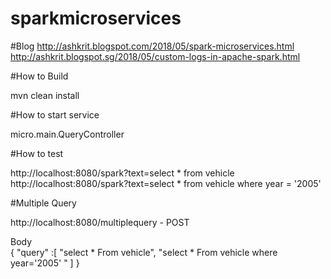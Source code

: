 # sparkmicroservices

#Blog
http://ashkrit.blogspot.com/2018/05/spark-microservices.html
http://ashkrit.blogspot.sg/2018/05/custom-logs-in-apache-spark.html

#How to Build

mvn clean install

#How to start service

micro.main.QueryController

#How to test

http://localhost:8080/spark?text=select * from vehicle
<BR>
http://localhost:8080/spark?text=select * from vehicle where year = '2005'


#Multiple Query

http://localhost:8080/multiplequery - POST

Body 
<BR>
{
	"query" :[
		"select * From vehicle",
		"select * From vehicle where year='2005' "
		]
}